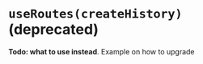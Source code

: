# `useRoutes(createHistory)` (deprecated)

**Todo: what to use instead**. Example on how to upgrade
